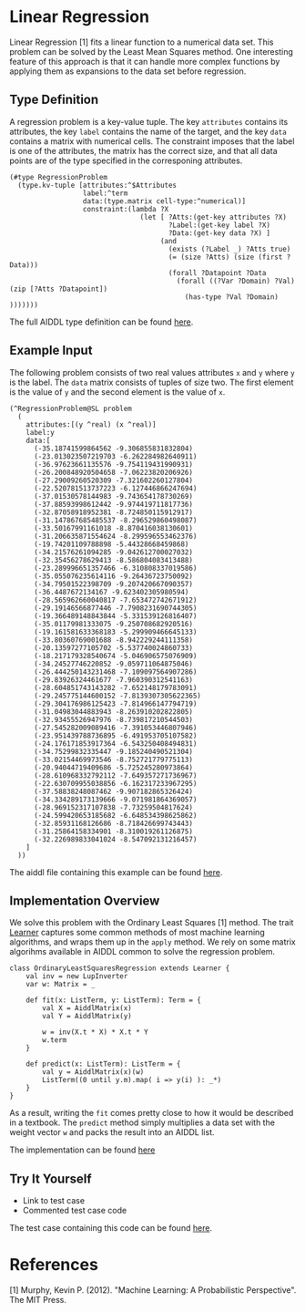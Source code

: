 # Linear Regression

Linear Regression [1] fits a linear function to a numerical data set.  This
problem can be solved by the Least Mean Squares method. One interesting feature
of this approach is that it can handle more complex functions by applying them
as expansions to the data set before regression.

## Type Definition

A regression problem is a key-value tuple. The key `attributes` contains its
attributes, the key `label` contains the name of the target, and the key `data`
contains a matrix with numerical cells. The constraint imposes that the label is
one of the attributes, the matrix has the correct size, and that all data points
are of the type specified in the corresponing attributes.

    (#type RegressionProblem
      (type.kv-tuple [attributes:^$Attributes
                      label:^term
                      data:(type.matrix cell-type:^numerical)]
                      constraint:(lambda ?X
                                    (let [ ?Atts:(get-key attributes ?X)
                                           ?Label:(get-key label ?X)
                                           ?Data:(get-key data ?X) ]
                                         (and
                                           (exists (?Label _) ?Atts true)
                                           (= (size ?Atts) (size (first ?Data)))
                                           (forall ?Datapoint ?Data
                                             (forall ((?Var ?Domain) ?Val) (zip [?Atts ?Datapoint])
                                               (has-type ?Val ?Domain) )))))))


The full AIDDL type definition can be found [here](../../aiddl/).

## Example Input

The following problem consists of two real values attributes `x` and `y` where
`y` is the label. The `data` matrix consists of tuples of size two. The first element is the value of `y` and the second element is the value of `x`.

    (^RegressionProblem@SL problem
      (
        attributes:[(y ^real) (x ^real)]
        label:y
        data:[
          (-35.18741599864562 -9.306855831832804)
          (-23.013023507219703 -6.262284982640911)
          (-36.97623661135576 -9.754119431990931)
          (-26.200848920504658 -7.06223820206926)
          (-27.29009260520309 -7.321602260127804)
          (-22.520781513737223 -6.127446866247694)
          (-37.01530578144983 -9.743654178730269)
          (-37.88593998612442 -9.974419711817736)
          (-32.87058918952381 -8.724850115912917)
          (-31.147867685485537 -8.296529860498087)
          (-33.50167991161018 -8.870416038130601)
          (-31.206635871554624 -8.299596553462376)
          (-19.74201109788898 -5.44328668459868)
          (-34.21576261094285 -9.042612700027032)
          (-32.35456278629413 -8.586804083413488)
          (-23.289996651357466 -6.310808337019586)
          (-35.055076235614116 -9.26436723750092)
          (-34.79501522398709 -9.207420667090357)
          (-36.4487672134167 -9.623402305980594)
          (-28.565962660040817 -7.653472742671912)
          (-29.19146566877446 -7.7908231690744305)
          (-19.366489148843844 -5.331539126816407)
          (-35.01179981333075 -9.250708682920516)
          (-19.161581633368183 -5.299909466645133)
          (-33.80360769001688 -8.942229244111358)
          (-20.13597277105702 -5.537740024860733)
          (-18.217179328540674 -5.046906575076909)
          (-34.24527746220852 -9.059711064875046)
          (-26.444250143231468 -7.109097564907286)
          (-29.83926324461677 -7.960390312541163)
          (-28.604851743143282 -7.652148179783091)
          (-29.245775144600152 -7.8139307305622365)
          (-29.304176986125423 -7.814966147794719)
          (-31.04983044883943 -8.263910202822805)
          (-32.93455526947976 -8.739817210544503)
          (-27.545282009089416 -7.391053446807946)
          (-23.951439788736895 -6.491953705107582)
          (-24.176171853917364 -6.543250408494831)
          (-34.75299832335447 -9.185240490521304)
          (-33.02154469973546 -8.752721779775113)
          (-20.94044719409686 -5.725245280973864)
          (-28.610968332792112 -7.649357271736967)
          (-22.630709955038856 -6.162317233967295)
          (-37.58838248087462 -9.907182865326424)
          (-34.334289173139666 -9.071981864369057)
          (-28.969152317107838 -7.73259504817624)
          (-24.599420653185682 -6.648534398625862)
          (-32.85931168126686 -8.718426699743443)
          (-31.25864158334901 -8.310019261126875)
          (-32.226989833041024 -8.547092131216457)
        ]
      ))

The aiddl file containing this example can be found
[here](../../test/learning/regression/problem-01.aiddl).

## Implementation Overview

We solve this problem with the Ordinary Least Squares [1] method.  The trait
[Learner](../../scala/src/main/scala/org/aiddl/common/scala/learning/supervised/Learner.scala)
captures some common methods of most machine learning algorithms, and wraps them
up in the `apply` method. We rely on some matrix algorihms available in AIDDL
common to solve the regression problem. 

    class OrdinaryLeastSquaresRegression extends Learner {
        val inv = new LupInverter
        var w: Matrix = _
    
        def fit(x: ListTerm, y: ListTerm): Term = {
            val X = AiddlMatrix(x)
            val Y = AiddlMatrix(y)
     
            w = inv(X.t * X) * X.t * Y
            w.term
        }
    
        def predict(x: ListTerm): ListTerm = {
            val y = AiddlMatrix(x)(w)
            ListTerm((0 until y.m).map( i => y(i) ): _*)
        }
    }

As a result, writing the `fit` comes pretty close to how it would be described
in a textbook. The `predict` method simply multiplies a data set with the weight
vector `w` and packs the result into an AIDDL list.

The implementation can be found
[here](../../scala/src/main/scala/org/aiddl/common/scala/learning/supervised/least_squares/OrdinaryLeastSquaresRegression.scala)

## Try It Yourself

- Link to test case
- Commented test case code


The test case containing this code can be found [here](../../scala/src/test/scala/).

# References

[1] Murphy, Kevin P. (2012). "Machine Learning: A Probabilistic Perspective". The MIT Press.
